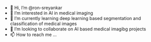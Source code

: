 - 👋 Hi, I’m @ron-sreyankar
- 👀 I’m interested in AI in medical imaging
- 🌱 I’m currently learning deep learning based segmentation and classification of medical images
- 💞️ I’m looking to collaborate on AI based medical imagibg projects
- 📫 How to reach me ...

<!---
ron-sreyankar/ron-sreyankar is a ✨ special ✨ repository because its `README.md` (this file) appears on your GitHub profile.
You can click the Preview link to take a look at your changes.
--->
